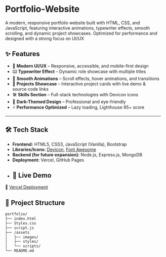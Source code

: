 # Portfolio-Website
A modern, responsive portfolio website built with HTML, CSS, and JavaScript, featuring interactive animations, typewriter effects, smooth scrolling, and dynamic project showcases. Optimized for performance and designed with a strong focus on UI/UX
## ✨ Features

- 🎨 **Modern UI/UX** – Responsive, accessible, and mobile-first design  
- ⌨️ **Typewriter Effect** – Dynamic role showcase with multiple titles  
- 🚀 **Smooth Animations** – Scroll effects, hover animations, and transitions  
- 📂 **Projects Showcase** – Interactive project cards with live demo & source code links  
- 🛠 **Skills Section** – Full-stack technologies with Devicon icons  
- 🌙 **Dark-Themed Design** – Professional and eye-friendly  
- ⚡ **Performance Optimized** – Lazy loading, Lighthouse 95+ score  

---

## 🛠 Tech Stack

- **Frontend:** HTML5, CSS3, JavaScript (Vanilla), Bootstrap  
- **Libraries/Icons:** [Devicon](https://devicon.dev/), [Font Awesome](https://fontawesome.com/)  
- **Backend (for future expansion):** Node.js, Express.js, MongoDB  
- **Deployment:** Vercel, GitHub Pages
- ## 🚀 Live Demo
🔗 [Vercel Deployment](https://your-portfolio.vercel.app/)  

## 📂 Project Structure

```bash
portfolio/
├── index.html
├── Styles.css
├── script.js
├── /assets
│   ├── images/
│   ├── styles/
│   └── scripts/
└── README.md
